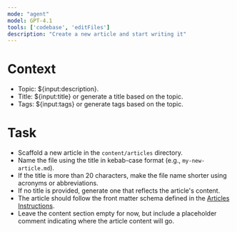 ```yaml
---
mode: "agent"
model: GPT-4.1
tools: ['codebase', 'editFiles']
description: "Create a new article and start writing it"
---
```


# Context

-   Topic: ${input:description}.
-   Title: ${input:title} or generate a title based on the topic.
-   Tags: ${input:tags} or generate tags based on the topic.

# Task

- Scaffold a new article in the `content/articles` directory.
- Name the file using the title in kebab-case format (e.g., `my-new-article.md`).
- If the title is more than 20 characters, make the file name shorter using acronyms or abbreviations.
- If no title is provided, generate one that reflects the article's content.
- The article should follow the front matter schema defined in the [Articles Instructions](../instructions/articles.instructions.md).
- Leave the content section empty for now, but include a placeholder comment indicating where the article content will go.